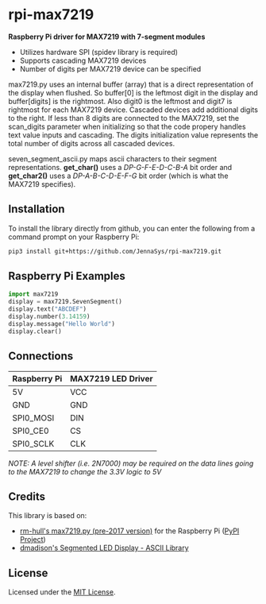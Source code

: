 # rpi-max7219
**Raspberry Pi driver for MAX7219 with 7-segment modules**

* Utilizes hardware SPI (spidev library is required)
* Supports cascading MAX7219 devices
* Number of digits per MAX7219 device can be specified

max7219.py uses an internal buffer (array) that is a direct representation of the display when flushed.  So buffer[0] is the leftmost digit in the display and buffer[digits] is the rightmost.  Also digit0 is the leftmost and digit7 is rightmost for each MAX7219 device.  Cascaded devices add additional digits to the right.  If less than 8 digits are connected to the MAX7219, set the scan_digits parameter when initializing so that the code propery handles text value inputs and cascading.  The digits initialization value represents the total number of digits across all cascaded devices.

seven_segment_ascii.py maps ascii characters to their segment representations.  **get_char()** uses a *DP-G-F-E-D-C-B-A* bit order and **get_char2()** uses a *DP-A-B-C-D-E-F-G* bit order (which is what the MAX7219 specifies).


## Installation
To install the library directly from github, you can enter the following from a command prompt on your Raspberry Pi:
```bash
pip3 install git+https://github.com/JennaSys/rpi-max7219.git
```


## Raspberry Pi Examples

```python
import max7219
display = max7219.SevenSegment()
display.text("ABCDEF")
display.number(3.14159)
display.message("Hello World")
display.clear()
```

## Connections

Raspberry Pi     | MAX7219 LED Driver
---------------- | ----------------------
5V               | VCC 
GND              | GND
SPI0_MOSI        | DIN
SPI0_CE0         | CS
SPI0_SCLK        | CLK

*NOTE: A level shifter (i.e. 2N7000) may be required on the data lines going to the MAX7219 to change the 3.3V logic to 5V*


## Credits
This library is based on:
* [rm-hull's max7219.py (pre-2017 version)](https://github.com/rm-hull/max7219) for the Raspberry Pi ([PyPI Project](https://pypi.org/project/max7219/))
* [dmadison's Segmented LED Display - ASCII Library](https://github.com/dmadison/LED-Segment-ASCII)


## License

Licensed under the [MIT License](http://opensource.org/licenses/MIT).
